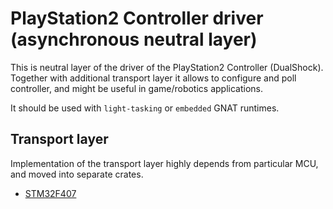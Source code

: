 # PlayStation2 Controller driver (asynchronous neutral layer)

This is neutral layer of the driver of the PlayStation2 Controller (DualShock). Together with additional transport layer it allows to configure and poll controller, and might be useful in game/robotics applications.

It should be used with `light-tasking` or `embedded` GNAT runtimes.

## Transport layer

Implementation of the transport layer highly depends from particular MCU, and moved into separate crates.

 * [STM32F407](https://github.com/godunko/a0b-playstation2_controller-async-stm32f407)
